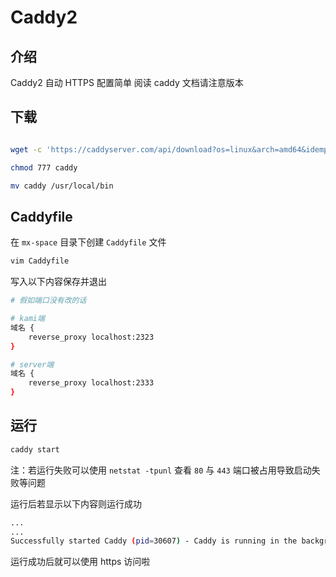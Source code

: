 # Caddy2

## 介绍

Caddy2 自动 HTTPS 配置简单 阅读 caddy 文档请注意版本

## 下载

```bash

wget -c 'https://caddyserver.com/api/download?os=linux&arch=amd64&idempotency=68130550408543' -O caddy

chmod 777 caddy

mv caddy /usr/local/bin

```

## Caddyfile

在 `mx-space` 目录下创建 `Caddyfile` 文件

```bash
vim Caddyfile
```

写入以下内容保存并退出

```bash
# 假如端口没有改的话

# kami端
域名 {
	reverse_proxy localhost:2323
}

# server端
域名 {
	reverse_proxy localhost:2333
}


```

## 运行

```bash
caddy start
```

注：若运行失败可以使用 `netstat -tpunl` 查看 `80` 与 `443` 端口被占用导致启动失败等问题

运行后若显示以下内容则运行成功

```bash
...
...
Successfully started Caddy (pid=30607) - Caddy is running in the background
```

运行成功后就可以使用 https 访问啦
